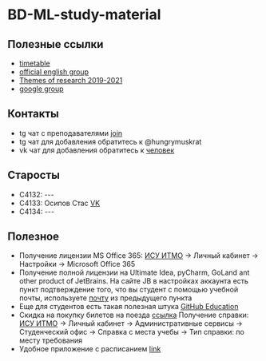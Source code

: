 # BD-ML-study-material

## Полезные ссылки
- [timetable](https://docs.google.com/document/d/1Id2FJN43KsOOIsTO9Utt3FIH3IQdeKqBDX9QIIN1z70/edit)
- [official english group](https://vk.com/english_ifmo) 
- [Themes of research 2019-2021](https://docs.google.com/spreadsheets/d/1pMOfVUWNY-fMccu5rP-MgcEPA-rO0yPr5On8ybgFkTw/edit#gid=346337369)
- [google group](https://groups.google.com/forum/?utm_medium=email&utm_source=footer#!forum/big-data--machine-learning)

## Контакты
- tg чат с преподавателями [join](https://t.me/joinchat/EeTCjEfAv8W_V049jWMQKw)
- tg чат для добавления обратитесь к @hungrymuskrat
- vk чат для добавления обратитесь к [человек](https://vk.com/id183492271)

## Старосты
- С4132: ---
- C4133: Осипов Стас [VK](https://vk.com/nemzs) 
- C4134: ---

## Полезное 
- Получение лицензии MS Office 365: [ИСУ ИТМО](https://isu.ifmo.ru) -> Личный кабинет -> Настройки -> Microsoft Office 365
- Получение полной лицензии на Ultimate Idea, pyCharm, GoLand ant other product of JetBrains. На сайте JB в настройках аккаунта есть пункт подтверждение того, что вы студент с помощью учебной почты, используете [почту](https://outlook.office365.com/mail/inbox) из предыдущего пункта 
- Еще для студентов есть такая полезная штука [GitHub Education](https://education.github.com/pack)
- Скидка на покупку билетов на поезда [ссылка](https://rzd-bonus.ru/student.html) Получение справки: [ИСУ ИТМО](https://isu.ifmo.ru) -> Личный кабинет -> Административные сервисы -> Студенческий офис -> Справка с места учебы -> Тип справки: по месту требования
- Удобное приложение с расписанием [link](https://play.google.com/store/apps/details?id=ru.ifmo.itmostudents&hl=en_US)
